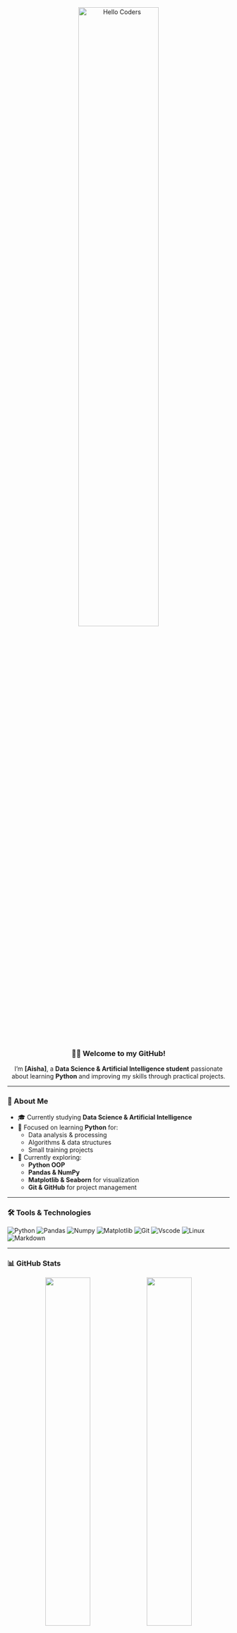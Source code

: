 <div align="center">

<img src="https://github.com/SP-XD/SP-XD/blob/main/images/hellocoders_rounded.gif?raw=true" alt="Hello Coders" width="60%"/>  

### 👩‍💻 Welcome to my GitHub!
I’m **[Aisha]**, a **Data Science & Artificial Intelligence student** passionate about learning **Python** and improving my skills through practical projects.

</div>

---

### 🚀 About Me
- 🎓 Currently studying **Data Science & Artificial Intelligence**  
- 🐍 Focused on learning **Python** for:  
  - Data analysis & processing  
  - Algorithms & data structures  
  - Small training projects  
- 🌱 Currently exploring:  
  - **Python OOP**  
  - **Pandas & NumPy**  
  - **Matplotlib & Seaborn** for visualization  
  - **Git & GitHub** for project management  

---

### 🛠️ Tools & Technologies
![Python](https://img.shields.io/badge/Python-FFD43B?style=flat&logo=python&logoColor=darkgreen)
![Pandas](https://img.shields.io/badge/Pandas-150458?style=flat&logo=pandas&logoColor=white)
![Numpy](https://img.shields.io/badge/Numpy-013243?style=flat&logo=numpy&logoColor=white)
![Matplotlib](https://img.shields.io/badge/Matplotlib-11557c?style=flat&logo=plotly&logoColor=white)
![Git](https://img.shields.io/badge/GIT-E44C30?style=flat&logo=git&logoColor=white)
![Vscode](https://img.shields.io/badge/VS_Code-0078D4?style=flat&logo=visual%20studio%20code&logoColor=white)
![Linux](https://img.shields.io/badge/Linux-FCC624?style=flat&logo=linux&logoColor=black)
![Markdown](https://img.shields.io/badge/Markdown-000000?style=flat&logo=markdown&logoColor=white)

---

### 📊 GitHub Stats
<div align="center">

<img src="https://github-readme-stats.vercel.app/api?username=USERNAME&show_icons=true&theme=tokyonight" width="45%"/>
<img src="https://github-readme-stats.vercel.app/api/top-langs/?username=USERNAME&layout=compact&theme=tokyonight" width="45%"/>

</div>

---

### ✨ Connect with Me
[![LinkedIn](https://img.shields.io/badge/LinkedIn-blue?logo=linkedin&logoColor=white)](https://linkedin.com/in/USERNAME)  
[![Gmail](https://img.shields.io/badge/Email-D14836?logo=gmail&logoColor=white)](mailto:USERNAME@gmail.com)

---
